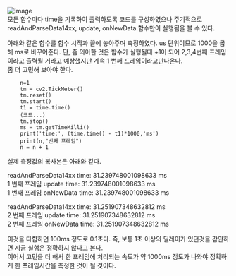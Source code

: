 ![image](https://user-images.githubusercontent.com/76835313/129553551-9c56c263-b8ad-4898-ab2c-852729af46de.png)  
모든 함수마다 time을 기록하여 출력하도록 코드를 구성하였으나 주기적으로 readAndParseData14xx, update, onNewData 함수만이 실행됨을 볼 수 있다.  

아래와 같은 함수를 함수 시작과 끝에 놓아주며 측정하였다. us 단위이므로 1000을 곱해 ms로 바꾸어준다. 
단, 좀 의아한 것은 함수가 실행될때 +1이 되어 2,3,4번째 프레임이라고 출력될 거라고 예상했지만 계속 1 번째 프레임이라고만나온다.    
좀 더 고민해 보아야 한다.  

        n=1  
        tm = cv2.TickMeter()  
        tm.reset()  
        tm.start()  
        t1 = time.time()  
        (코드...)  
        tm.stop()  
        ms = tm.getTimeMilli()  
        print('time:', (time.time() - t1)*1000,'ms')  
        print(n,"번째 프레임")  
        n = n + 1  

실제 측정값의 복사본은 아래와 같다.  

readAndParseData14xx time: 31.239748001098633 ms  
1 번째 프레임
update time: 31.239748001098633 ms  
1 번째 프레임
onNewData time: 31.239748001098633 ms  

readAndParseData14xx time: 31.251907348632812 ms  
2 번째 프레임
update time: 31.251907348632812 ms  
2 번째 프레임
onNewData time: 31.251907348632812 ms  

이것을 다합하면 100ms 정도로 0.1초다. 즉, 보통 1초 이상의 딜레이가 있던것을 감안하면 지금 실험은 정확하지 않다고 본다.   
이어서 고민을 더 해서 한 프레임에 처리되는 속도가 약 1000ms 정도가 나와야 정확하게 한 프레임시간을 측정한 것이 될 것이다.
